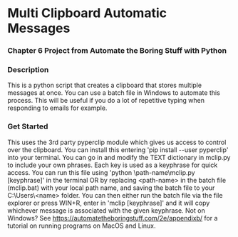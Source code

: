 # Multi Clipboard Automatic Messages
### Chapter 6 Project from Automate the Boring Stuff with Python

### Description
This is a python script that creates a clipboard that stores multiple messages at once. You can use a batch file in Windows to automate this process. This will be useful
if you do a lot of repetitive typing when responding to emails for example. 

### Get Started
This uses the 3rd party pyperclip module which gives us access to control over the clipboard. You can install this entering 'pip install --user pyperclip' into your 
terminal. You can go in and modify the TEXT dictionary in mclip.py to include your own phrases. Each key is used as a keyphrase for quick access. You can run this file
using 'python \path-name\mclip.py \[keyphrase]' in the terminal OR by replacing \<path-name> in the batch file (mclip.bat) with your local path name, and saving the
batch file to your C:\Users\\\<name> folder. You can then either run the batch file via the file explorer or press WIN+R, enter in 'mclip \[keyphrase]' and it will copy 
whichever message is associated with the given keyphrase.
Not on Windows? See https://automatetheboringstuff.com/2e/appendixb/ for a tutorial on running programs on MacOS and Linux.
